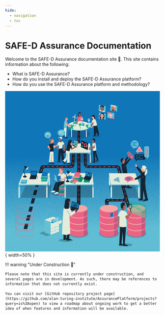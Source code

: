 ```yaml
---
hide:
  - navigation
  - toc
---
```


# SAFE-D Assurance Documentation

Welcome to the SAFE-D Assurance documentation site 👋.
This site contains information about the following:

- What is SAFE-D Assurance?
- How do you install and deploy the SAFE-D Assurance platform?
- How do you use the SAFE-D Assurance platform and methodology?

![An illustration that shows a project team designing and developing a system. They are organised such that they form an abstract assurance case.](assets/images/building-an-assurance-case.png){ width=50% }

!!! warning "Under Construction 🚧"

    Please note that this site is currently under construction, and several pages are in development. As such, there may be references to information that does not currently exist.

    You can visit our [GitHub repository project page](https://github.com/alan-turing-institute/AssurancePlatform/projects?query=is%3Aopen) to view a roadmap about ongoing work to get a better idea of when features and information will be available.
